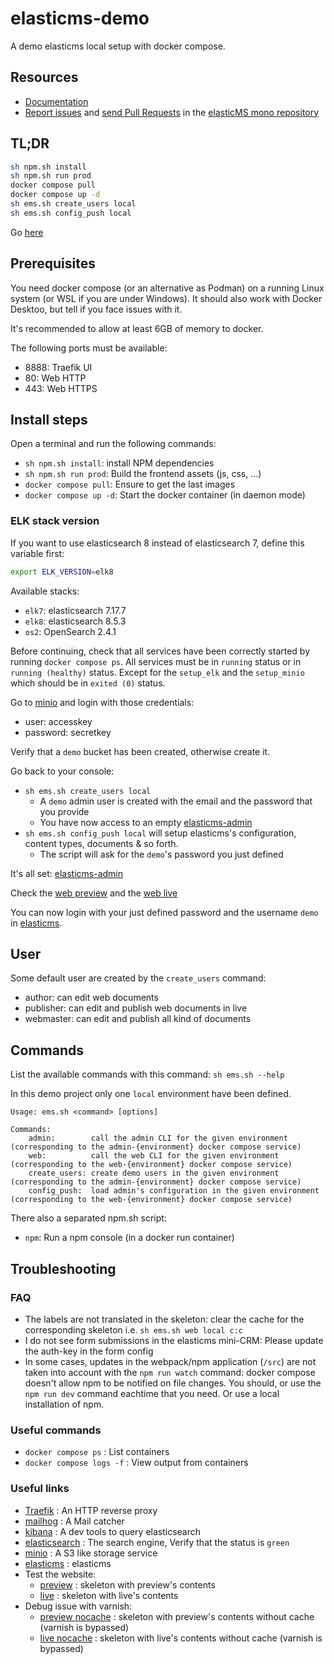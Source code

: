 # elasticms-demo

A demo elasticms local setup with docker compose.

Resources
---------

* [Documentation](https://ems-project.github.io/#/elasticms-cli/index)
* [Report issues](https://github.com/ems-project/elasticms/issues) and
  [send Pull Requests](https://github.com/ems-project/elasticms/pulls)
  in the [elasticMS mono repository](https://github.com/ems-project/elasticms)


## TL;DR
```bash
sh npm.sh install
sh npm.sh run prod
docker compose pull
docker compose up -d
sh ems.sh create_users local
sh ems.sh config_push local
```

Go [here](http://local.ems-demo-admin.localhost/login)

## Prerequisites

You need docker compose (or an alternative as Podman) on a running Linux system (or WSL if you are under Windows). 
It should also work with Docker Desktoo, but tell if you face issues with it.

It's recommended to allow at least 6GB of memory to docker.

The following ports must be available:
 * 8888: Traefik UI
 * 80: Web HTTP
 * 443: Web HTTPS

## Install steps

Open a terminal and run the following commands:
* `sh npm.sh install`: install NPM dependencies
* `sh npm.sh run prod`: Build the frontend assets (js, css, ...)
* `docker compose pull`: Ensure to get the last images
* `docker compose up -d`: Start the docker container (in daemon mode)


### ELK stack version

If you want to use elasticsearch 8 instead of elasticsearch 7, define this variable first:
```bash
export ELK_VERSION=elk8
```

Available stacks:

 * `elk7`: elasticsearch 7.17.7
 * `elk8`: elasticsearch 8.5.3
 * `os2`: OpenSearch 2.4.1




Before continuing, check that all services have been correctly started by running `docker compose ps`. All services must be in `running` status or in `running (healthy)` status.
Except for the `setup_elk` and the `setup_minio` which should be in `exited (0)` status.

Go to [minio](http://minio.localhost/login) and login with those credentials:

* user: accesskey
* password: secretkey

Verify that a `demo` bucket has been created, otherwise create it.

Go back to your console:
 * `sh ems.sh create_users local`
   * A `demo` admin user is created with the email and the password that you provide
   * You have now access to an empty [elasticms-admin](http://local.ems-demo-admin.localhost/dashboard) 
 * `sh ems.sh config_push local` will setup elasticms's configuration, content types, documents & so forth.
     * The script will ask for the `demo`'s password you just defined

It's all set: [elasticms-admin](http://local.ems-demo-admin.localhost/dashboard)

Check the [web preview](http://local.preview-ems-demo-web.localhost/) and the [web live](http://local.live-ems-demo-web.localhost/)

You can now login with your just defined password and the username `demo` in [elasticms](http://local.ems-demo-admin.localhost/dashboard).

## User

Some default user are created by the `create_users` command:
- author: can edit web documents
- publisher: can edit and publish web documents in live
- webmaster: can edit and publish all kind of documents


## Commands

List the available commands with this command: `sh ems.sh --help`

In this demo project only one `local` environment have been defined.

```
Usage: ems.sh <command> [options]

Commands:
    admin:        call the admin CLI for the given environment (corresponding to the admin-{environment} docker compose service)
    web:          call the web CLI for the given environment (corresponding to the web-{environment} docker compose service)
    create_users: create demo users in the given environment (corresponding to the admin-{environment} docker compose service)
    config_push:  load admin's configuration in the given environment (corresponding to the web-{environment} docker compose service)
```

There also a separated npm.sh script:

- `npm`: Run a npm console (in a docker run container)

## Troubleshooting

### FAQ

- The labels are not translated in the skeleton: clear the cache for the corresponding skeleton i.e. `sh ems.sh web local c:c`
- I do not see form submissions in the elasticms mini-CRM: Please update the auth-key in the form config 
- In some cases, updates in the webpack/npm application (`/src`) are not taken into account with the `npm run watch` command: docker compose doesn't allow npm to be notified on file changes. You should, or use the `npm run dev` command eachtime that you need. Or use a local installation of npm.

### Useful commands

- `docker compose ps` : List containers
- `docker compose logs -f` : View output from containers

### Useful links

 - [Traefik](http://localhost:8888) : An HTTP reverse proxy
 - [mailhog](http://mailhog.localhost) : A Mail catcher
 - [kibana](http://kibana.localhost) : A dev tools to query elasticsearch
 - [elasticsearch](http://es.localhost/_cluster/health) : The search engine, Verify that the status is `green`
 - [minio](http://minio.localhost) : A S3 like storage service 
 - [elasticms](http://local.ems-demo-admin.localhost/dashboard) : elasticms
 - Test the website:
   - [preview](http://local.preview-ems-demo-web.localhost/) : skeleton with preview's contents 
   - [live](http://local.live-ems-demo-web.localhost/) : skeleton with live's contents
 - Debug issue with varnish:
   - [preview nocache](http://local.preview-ems-demo-web-nocache.localhost/) : skeleton with preview's contents without cache (varnish is bypassed)
   - [live nocache](http://local.live-ems-demo-web-nocache.localhost/) : skeleton with live's contents without cache (varnish is bypassed)
